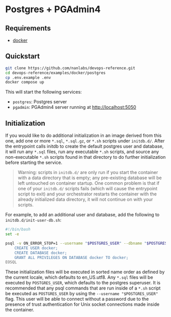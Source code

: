 # Postgres + PGAdmin4

## Requirements

- [docker](https://www.docker.com/)

## Quickstart

```sh
git clone https://github.com/nanlabs/devops-reference.git
cd devops-reference/examples/docker/postgres
cp .env.example .env
docker compose up
```

This will start the following services:

- `postgres`: Postgres server
- `pgadmin`: PGAdmin4 server running at [http://localhost:5050](http://localhost:5050)

## Initialization

If you would like to do additional initialization in an image derived from this one, add one or more `*.sql`, `*.sql.gz`, or `*.sh` scripts under `initdb.d/`. After the entrypoint calls initdb to create the default postgres user and database, it will run any `*.sql` files, run any executable `*.sh` scripts, and source any non-executable `*.sh` scripts found in that directory to do further initialization before starting the service.

> Warning: scripts in `initdb.d/` are only run if you start the container with a data directory that is empty; any pre-existing database will be left untouched on container startup. One common problem is that if one of your `initdb.d/` scripts fails (which will cause the entrypoint script to exit) and your orchestrator restarts the container with the already initialized data directory, it will not continue on with your scripts.

For example, to add an additional user and database, add the following to `initdb.d/init-user-db.sh`:

```sh
#!/bin/bash
set -e

psql -v ON_ERROR_STOP=1 --username "$POSTGRES_USER" --dbname "$POSTGRES_DB" <<-EOSQL
    CREATE USER docker;
    CREATE DATABASE docker;
    GRANT ALL PRIVILEGES ON DATABASE docker TO docker;
EOSQL
```

These initialization files will be executed in sorted name order as defined by the current locale, which defaults to en_US.utf8. Any `*.sql` files will be executed by `POSTGRES_USER`, which defaults to the postgres superuser. It is recommended that any psql commands that are run inside of a `*.sh` script be executed as `POSTGRES_USER` by using the `--username "$POSTGRES_USER"` flag. This user will be able to connect without a password due to the presence of trust authentication for Unix socket connections made inside the container.
